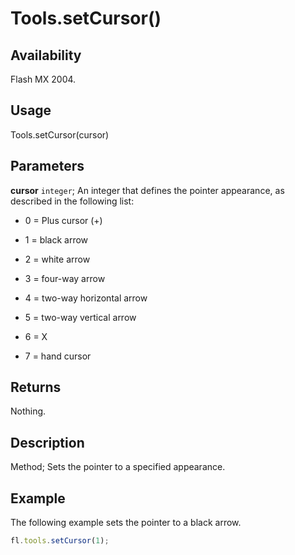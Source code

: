 # Tools.setCursor()

## Availability

Flash MX 2004.

## Usage

Tools.setCursor(cursor)

## Parameters

**cursor** `integer`; An integer that defines the pointer appearance, as described in the following list:

- 0 = Plus cursor (+)

- 1 = black arrow

- 2 = white arrow

- 3 = four-way arrow

- 4 = two-way horizontal arrow

- 5 = two-way vertical arrow

- 6 = X

- 7 = hand cursor

## Returns

Nothing.

## Description

Method; Sets the pointer to a specified appearance.

## Example

The following example sets the pointer to a black arrow.

```javascript
fl.tools.setCursor(1);
```
